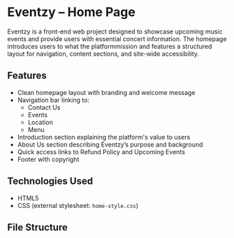 # Eventzy – Home Page

Eventzy is a front-end web project designed to showcase upcoming music events and provide users with essential concert information. The homepage introduces users to what the platformmission and features a structured layout for navigation, content sections, and site-wide accessibility.

## Features

- Clean homepage layout with branding and welcome message
- Navigation bar linking to:
  - Contact Us
  - Events
  - Location
  - Menu
- Introduction section explaining the platform's value to users
- About Us section describing Eventzy’s purpose and background
- Quick access links to Refund Policy and Upcoming Events
- Footer with copyright

## Technologies Used

- HTML5
- CSS (external stylesheet: `home-style.css`)

## File Structure

